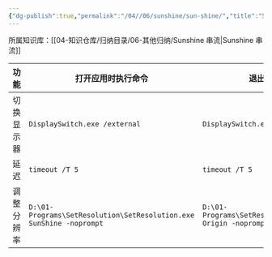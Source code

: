 ```yaml
---
{"dg-publish":true,"permalink":"/04//06/sunshine/sun-shine/","title":"SunShine 应用通用配置","tags":["串流","Sunshine"]}
---
```



所属知识库：[[04-知识仓库/归纳目录/06-其他归纳/Sunshine 串流\|Sunshine 串流]]

| 功能       | 打开应用时执行命令                                                  | 退出应用时执行命令            |
| ---------- | ------------------------------------------------------------------- | ----------------------------- |
| 切换显示器 | `DisplaySwitch.exe /external`                                       | `DisplaySwitch.exe /internal` |
| 延迟       | `timeout /T 5`                                                      | `timeout /T 5`                |
| 调整分辨率 | `D:\01-Programs\SetResolution\SetResolution.exe SunShine -noprompt` | `D:\01-Programs\SetResolution\SetResolution.exe Origin -noprompt`                              |
